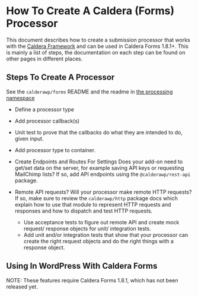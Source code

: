 # How To Create A Caldera (Forms) Processor
This document describes how to create a submission processor that works with the [Caldera Framework](https://github.com/CalderaWP/caldera) and can be used in Caldera Forms 1.8.1+. This is mainly a list of steps, the documentation on each step can be found on other pages in different places.


## Steps To Create A Processor

See the `calderawp/forms` README and the readme in [the processing namespace](../../php-packages/forms/src/Processing/README.md)
* Define a processor type
* Add processor callback(s)
* Unit test to prove that the callbacks do what they are intended to do, given input.
* Add processor type to container.

* Create Endpoints and Routes For Settings
Does your add-on need to get/set data on the server, for example saving API keys or requesting MailChimp lists? If so, add API endpoints using the `@calderawp/rest-api` package.

* Remote API requests?
Will your processor make remote HTTP requests? If so, make sure to review the `calderawp/http` package docs which explain how to use that module to represent HTTP requests and responses and how to dispatch and test HTTP requests.

    - Use acceptance tests to figure out remote API and create mock request/ response objects for unit/ integration tests.
    - Add unit and/or integration tests that show that your processor can create the right request objects and do the right things with a response object.
    

## Using In WordPress With Caldera Forms
NOTE: These features require Caldera Forms 1.8.1, which has not been released yet.
